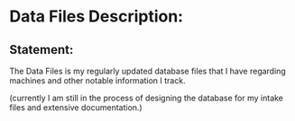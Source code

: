 # Data Files Description:


## Statement:
The Data Files is my regularly updated database files that I have regarding machines and other notable information I track.

(currently I am still in the process of designing the database for my intake files and extensive documentation.)
